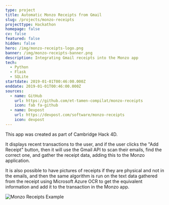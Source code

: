 ```yaml
---
type: project
title: Automatic Monzo Receipts from Gmail
slug: /projects/monzo-receipts
projecttype: Hackathon
homepage: false
cv: false
featured: false
hidden: false
hero: /img/monzo-receipts-logo.png
banner: /img/monzo-receipts-banner.png
description: Integrating Gmail receipts into the Monzo app
tech:
  - Python
  - Flask
  - SQLite
startdate: 2019-01-01T00:46:00.000Z
enddate: 2019-01-01T00:46:00.000Z
sources:
  - name: GitHub
    url: https://github.com/et-tamen-compilat/monzo-receipts
    icon: fab fa-github
  - name: Devpost
    url: https://devpost.com/software/monzo-receipts
    icon: devpost
---
```


<div class="row">
  <div class="left">

This app was created as part of Cambridge Hack 4D.

It displays recent transactions to the user, and if the user clicks the "Add Receipt" button, then it will use the Gmail API to scan their emails, find the correct one, and gather the receipt data, adding this to the Monzo application.

It is also possible to have pictures of receipts if they are physical and not in the emails, and then the same algorithm is run on the text data gathered from the receipt using Microsoft Azure OCR to get the equivalent information and add it to the transaction in the Monzo app.

  </div>
  <div class="right">

![Monzo Receipts Example](/img/monzo-receipts-1.png "Monzo Receipts Example")

  </div>
</div>
